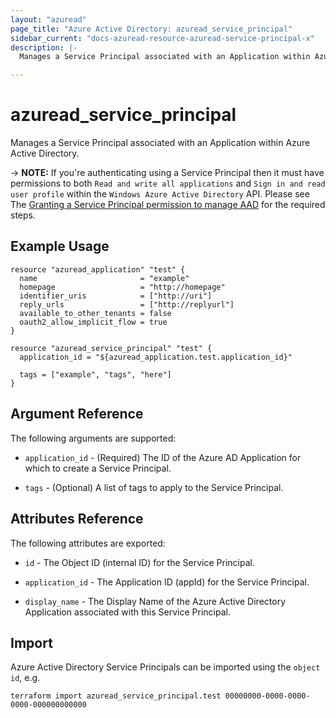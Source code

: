 ```yaml
---
layout: "azuread"
page_title: "Azure Active Directory: azuread_service_principal"
sidebar_current: "docs-azuread-resource-azuread-service-principal-x"
description: |-
  Manages a Service Principal associated with an Application within Azure Active Directory.

---
```


# azuread_service_principal

Manages a Service Principal associated with an Application within Azure Active Directory.

-> **NOTE:** If you're authenticating using a Service Principal then it must have permissions to both `Read and write all applications` and `Sign in and read user profile` within the `Windows Azure Active Directory` API. Please see The [Granting a Service Principal permission to manage AAD](../auth/service_principal_configuration.html) for the required steps. 

## Example Usage

```hcl
resource "azuread_application" "test" {
  name                       = "example"
  homepage                   = "http://homepage"
  identifier_uris            = ["http://uri"]
  reply_urls                 = ["http://replyurl"]
  available_to_other_tenants = false
  oauth2_allow_implicit_flow = true
}

resource "azuread_service_principal" "test" {
  application_id = "${azuread_application.test.application_id}"
  
  tags = ["example", "tags", "here"]
}
```

## Argument Reference

The following arguments are supported:

* `application_id` - (Required) The ID of the Azure AD Application for which to create a Service Principal.

* `tags` - (Optional) A list of tags to apply to the Service Principal.

## Attributes Reference

The following attributes are exported:

* `id` - The Object ID (internal ID) for the Service Principal.

* `application_id` - The Application ID (appId) for the Service Principal.

* `display_name` - The Display Name of the Azure Active Directory Application associated with this Service Principal.

## Import

Azure Active Directory Service Principals can be imported using the `object id`, e.g.

```shell
terraform import azuread_service_principal.test 00000000-0000-0000-0000-000000000000
```
